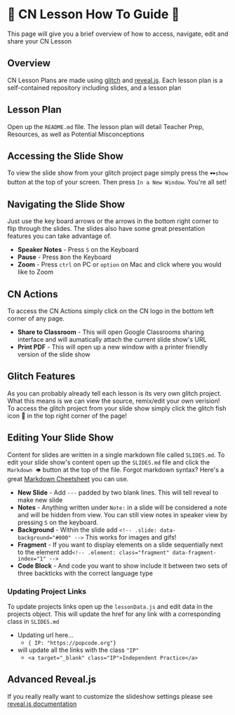 # 📘 CN Lesson How To Guide 📘

This page will give you a brief overview of how to access, navigate, edit and share your CN Lesson

## Overview

CN Lesson Plans are made using [glitch](https://glitch.com/) and [reveal.js](https://github.com/hakimel/reveal.js/).
Each lesson plan is a self-contained repository including slides, and a lesson plan

## Lesson Plan

Open up the `README.md` file. The lesson plan will detail Teacher Prep, Resources, as well as Potential Misconceptions

## Accessing the Slide Show

To view the slide show from your glitch project page simply press the `🕶️show` button at the top of your screen. Then press `In a New Window`. You're all set!

## Navigating the Slide Show

Just use the key board arrows or the arrows in the bottom right corner to flip through the slides.
The slides also have some great presentation features you can take advantage of.

- **Speaker Notes** - Press `S` on the Keyboard
- **Pause** - Press `B`on the Keyboard
- **Zoom** - Press `ctrl` on PC or `option` on Mac and click where you would like to Zoom

## CN Actions

To access the CN Actions simply click on the CN logo in the bottom left corner of any page.

- **Share to Classroom** - This will open Google Classrooms sharing interface and will aumatically attach the current slide show's URL
- **Print PDF** - This will open up a new window with a printer friendly version of the slide show

## Glitch Features

As you can probably already tell each lesson is its very own glitch project. What this means is we can view the source, remix/edit your own verision!
To access the glitch project from your slide show simply click the glitch fish icon 🎏 in the top right corner of the page!

## Editing Your Slide Show

Content for slides are written in a single markdown file called `SLIDES.md`.
To edit your slide show's content open up the `SLIDES.md` file and click the `Markdown 👁️` button at the top of the file.
Forgot markdown syntax? Here's a great [Markdown Cheetsheet](https://github.com/adam-p/markdown-here/wiki/Markdown-Cheatsheet) you can use.

- **New Slide** - Add `---` padded by two blank lines. This will tell reveal to make new slide
- **Notes** - Anything written under `Note:` in a slide will be considered a note and will be hidden from view. You can still view notes in speaker view by pressing `S` on the keyboard.
- **Background** - Within the slide add `<!-- .slide: data-background="#000" -->` This works for images and gifs!
- **Fragment** - If you want to display elements on a slide sequentially next to the element add`<!-- .element: class="fragment" data-fragment-index="1" -->`
- **Code Block** - And code you want to show include it between two sets of three backticks with the correct language type

### Updating Project Links

To update projects links open up the `lessonData.js` and edit data in the projects object.
This will update the href for any link with a corresponding class in `SLIDES.md`

- Updating url here...
  - `{ IP: "https://popcode.org"}`
- will update all the links with the class `"IP"`
  - `<a target="_blank" class="IP">Independent Practice</a>`

## Advanced Reveal.js

If you really really want to customize the slideshow settings please see [reveal.js documentation](https://github.com/hakimel/reveal.js/)
